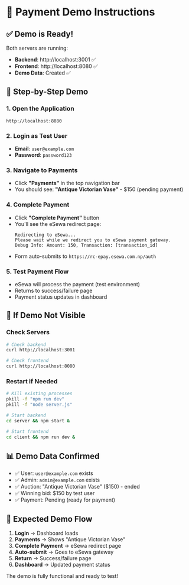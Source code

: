 # 🎯 Payment Demo Instructions

## ✅ Demo is Ready!

Both servers are running:
- **Backend**: http://localhost:3001 ✅
- **Frontend**: http://localhost:8080 ✅
- **Demo Data**: Created ✅

## 🚀 Step-by-Step Demo

### 1. Open the Application
```
http://localhost:8080
```

### 2. Login as Test User
- **Email**: `user@example.com`
- **Password**: `password123`

### 3. Navigate to Payments
- Click **"Payments"** in the top navigation bar
- You should see: **"Antique Victorian Vase"** - $150 (pending payment)

### 4. Complete Payment
- Click **"Complete Payment"** button
- You'll see the eSewa redirect page:
  ```
  Redirecting to eSewa...
  Please wait while we redirect you to eSewa payment gateway.
  Debug Info: Amount: 150, Transaction: [transaction_id]
  ```
- Form auto-submits to `https://rc-epay.esewa.com.np/auth`

### 5. Test Payment Flow
- eSewa will process the payment (test environment)
- Returns to success/failure page
- Payment status updates in dashboard

## 🔧 If Demo Not Visible

### Check Servers
```bash
# Check backend
curl http://localhost:3001

# Check frontend  
curl http://localhost:8080
```

### Restart if Needed
```bash
# Kill existing processes
pkill -f "npm run dev"
pkill -f "node server.js"

# Start backend
cd server && npm start &

# Start frontend
cd client && npm run dev &
```

## 📊 Demo Data Confirmed

- ✅ User: `user@example.com` exists
- ✅ Admin: `admin@example.com` exists  
- ✅ Auction: "Antique Victorian Vase" ($150) - ended
- ✅ Winning bid: $150 by test user
- ✅ Payment: Pending (ready for payment)

## 🎯 Expected Demo Flow

1. **Login** → Dashboard loads
2. **Payments** → Shows "Antique Victorian Vase" 
3. **Complete Payment** → eSewa redirect page
4. **Auto-submit** → Goes to eSewa gateway
5. **Return** → Success/failure page
6. **Dashboard** → Updated payment status

The demo is fully functional and ready to test!
